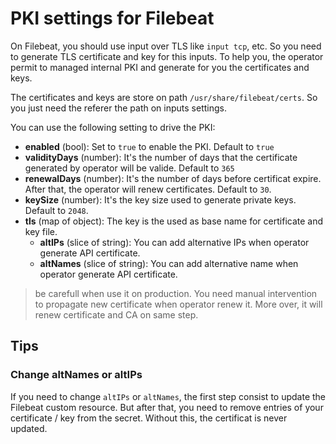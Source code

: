 # PKI settings for Filebeat

On Filebeat, you should use input over TLS like `input tcp`, etc.
So you need to generate TLS certificate and key for this inputs.
To help you, the operator permit to managed internal PKI and generate for you the certificates and keys.

The certificates and keys are store on path `/usr/share/filebeat/certs`. So you just need the referer the path on inputs settings.

You can use the following setting to drive the PKI:
- **enabled** (bool): Set to `true` to enable the PKI. Default to `true`
- **validityDays** (number): It's the number of days that the certificate generated by operator will be valide. Default to `365`
- **renewalDays** (number): It's the number of days before certificat expire. After that, the operator will renew certificates. Default to `30`.
- **keySize** (number): It's the key size used to generate private keys. Default to `2048`.
- **tls** (map of object): The key is the used as base name for certificate and key file.
    - **altIPs** (slice of string): You can add alternative IPs when operator generate API certificate.
    - **altNames** (slice of string): You can add alternative name when operator generate API certificate.


> be carefull when use it on production. You need manual intervention to propagate new certificate when operator renew it. More over, it will renew certificate and CA on same step.

## Tips

### Change altNames or altIPs

If you need to change `altIPs` or `altNames`, the first step consist to update the Filebeat custom resource. But after that, you need to remove entries of your certificate / key from the secret. Without this, the certificat is never updated.